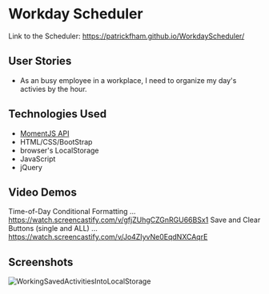 # Workday Scheduler
Link to the Scheduler: https://patrickfham.github.io/WorkdayScheduler/

## User Stories
- As an busy employee in a workplace, I need to organize my day's activies by the hour.

## Technologies Used
- [MomentJS API](http://www.momentjs.com)
- HTML/CSS/BootStrap
- browser's LocalStorage
- JavaScript
- jQuery

## Video Demos
Time-of-Day Conditional Formatting ... https://watch.screencastify.com/v/gfjZUhgCZGnRGU66BSx1 
Save and Clear Buttons (single and ALL) ... https://watch.screencastify.com/v/Jo4ZIyvNe0EqdNXCAqrE 


## Screenshots
![WorkingSavedActivitiesIntoLocalStorage](/assets/images/screenshots/times_activities_in_LS.jpg)
